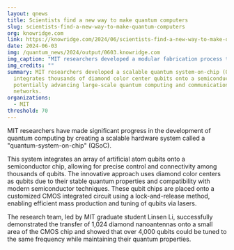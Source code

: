 ```yaml
---
layout: qnews
title: Scientists find a new way to make quantum computers
slug: scientists-find-a-new-way-to-make-quantum-computers
org: knowridge.com
link: https://knowridge.com/2024/06/scientists-find-a-new-way-to-make-quantum-computers/
date: 2024-06-03
img: /quantum_news/2024/output/0603.knowridge.com
img_caption: "MIT researchers developed a modular fabrication process to produce a quantum system-on-chip which integrates an array of artificial atom qubits onto a semiconductor chip. Credit: Sampson Wilcox and Linsen Li, RLE."
img_credits: ""
summary: MIT researchers developed a scalable quantum system-on-chip (QSoC) that
  integrates thousands of diamond color center qubits onto a semiconductor chip,
  potentially advancing large-scale quantum computing and communication
  networks.
organizations:
  - MIT
threshold: 70
---
```


MIT researchers have made significant progress in the development of quantum computing by creating a scalable hardware system called a "quantum-system-on-chip" (QSoC). 

This system integrates an array of artificial atom qubits onto a semiconductor chip, allowing for precise control and connectivity among thousands of qubits. The innovative approach uses diamond color centers as qubits due to their stable quantum properties and compatibility with modern semiconductor techniques. These qubit chips are placed onto a customized CMOS integrated circuit using a lock-and-release method, enabling efficient mass production and tuning of qubits via lasers.

The research team, led by MIT graduate student Linsen Li, successfully demonstrated the transfer of 1,024 diamond nanoantennas onto a small area of the CMOS chip and showed that over 4,000 qubits could be tuned to the same frequency while maintaining their quantum properties.